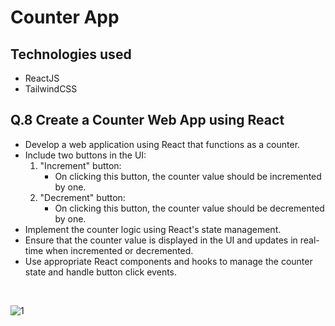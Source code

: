 # Counter App

## Technologies used

- ReactJS
- TailwindCSS

## Q.8 Create a Counter Web App using React

- Develop a web application using React that functions as a counter.
- Include two buttons in the UI:
  1. "Increment" button:
     - On clicking this button, the counter value should be incremented by one.
  2. "Decrement" button:
     - On clicking this button, the counter value should be decremented by one.
- Implement the counter logic using React's state management.
- Ensure that the counter value is displayed in the UI and updates in real-time when incremented or decremented.
- Use appropriate React components and hooks to manage the counter state and handle button click events.

<br/>

![1](https://github.com/Zareel/PPT-Web-Development-Assignments/assets/110910838/0688d191-caf3-455a-b011-b60057186fcc)
